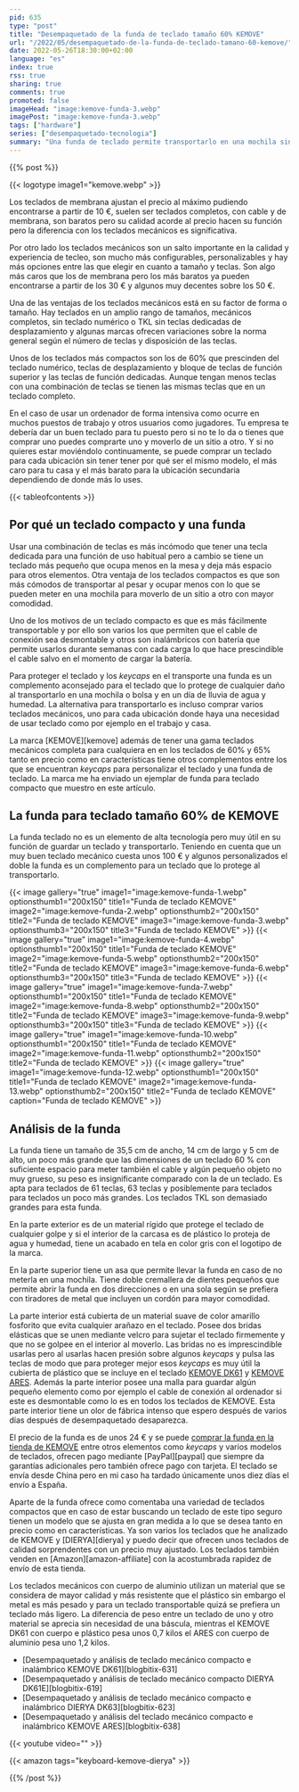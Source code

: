 ```yaml
---
pid: 635
type: "post"
title: "Desempaquetado de la funda de teclado tamaño 60% KEMOVE"
url: "/2022/05/desempaquetado-de-la-funda-de-teclado-tamano-60-kemove/"
date: 2022-05-26T18:30:00+02:00
language: "es"
index: true
rss: true
sharing: true
comments: true
promoted: false
imageHead: "image:kemove-funda-3.webp"
imagePost: "image:kemove-funda-3.webp"
tags: ["hardware"]
series: ["desempaquetado-tecnologia"]
summary: "Una funda de teclado permite transportarlo en una mochila sin que los _keycaps_ se estropeen, el teclado se raye y lo protege de la humedad y agua en un día de lluvia. La marca KEMOVE ofrece una funda que se ajusta a las dimensiones de los teclados de formato 60% de los que ofrece varios modelos. Los teclados mecánicos tiene un precio más elevado que los de membrana con lo que gastar algo más en una funda si se va a transportar o para guardarlos en periodos de tiempo que no se use el teclado es una buena recomendación."
---
```


{{% post %}}

{{< logotype image1="kemove.webp" >}}

Los teclados de membrana ajustan el precio al máximo pudiendo encontrarse a partir de 10 €, suelen ser teclados completos, con cable y de membrana, son baratos pero su calidad acorde al precio hacen su función pero la diferencia con los teclados mecánicos es significativa.

Por otro lado los teclados mecánicos son un salto importante en la calidad y experiencia de tecleo, son mucho más configurables, personalizables y hay más opciones entre las que elegir en cuanto a tamaño y teclas. Son algo más caros que los de membrana pero los más baratos ya pueden encontrarse a partir de los 30 € y algunos muy decentes sobre los 50 €.

Una de las ventajas de los teclados mecánicos está en su factor de forma o tamaño. Hay teclados en un amplio rango de tamaños, mecánicos completos, sin teclado numérico o TKL sin teclas dedicadas de desplazamiento y algunas marcas ofrecen variaciones sobre la norma general según el número de teclas y disposición de las teclas.

Unos de los teclados más compactos son los de 60% que prescinden del teclado numérico, teclas de desplazamiento y bloque de teclas de función superior y las teclas de función dedicadas. Aunque tengan menos teclas con una combinación de teclas se tienen las mismas teclas que en un teclado completo.

En el caso de usar un ordenador de forma intensiva como ocurre en muchos puestos de trabajo y otros usuarios como jugadores. Tu empresa te debería dar un buen teclado para tu puesto pero si no te lo da o tienes que comprar uno puedes comprarte uno y moverlo de un sitio a otro. Y si no quieres estar moviéndolo continuamente, se puede comprar un teclado para cada ubicación sin tener tener por qué ser el mismo modelo, el más caro para tu casa y el más barato para la ubicación secundaria dependiendo de donde más lo uses.

{{< tableofcontents >}}

## Por qué un teclado compacto y una funda

Usar una combinación de teclas es más incómodo que tener una tecla dedicada para una función de uso habitual pero a cambio se tiene un teclado más pequeño que ocupa menos en la mesa y deja más espacio para otros elementos. Otra ventaja de los teclados compactos es que son más cómodos de transportar al pesar y ocupar menos con lo que se pueden meter en una mochila para moverlo de un sitio a otro con mayor comodidad.

Uno de los motivos de un teclado compacto es que es más fácilmente transportable y por ello son varios los que permiten que el cable de conexión sea desmontable y otros son inalámbricos con batería que permite usarlos durante semanas con cada carga lo que hace prescindible el cable salvo en el momento de cargar la batería.

Para proteger el teclado y los _keycaps_ en el transporte una funda es un complemento aconsejado para el teclado que lo protege de cualquier daño al transportarlo en una mochila o bolsa y en un día de lluvia de agua y humedad. La alternativa para transportarlo es incluso comprar varios teclados mecánicos, uno para cada ubicación donde haya una necesidad de usar teclado como por ejemplo en el trabajo y casa.

La marca [KEMOVE][kemove] además de tener una gama teclados mecánicos completa para cualquiera en en los teclados de 60% y 65% tanto en precio como en características tiene otros complementos entre los que se encuentran _keycaps_ para personalizar el teclado y una funda de teclado. La marca me ha enviado un ejemplar de funda para teclado compacto que muestro en este artículo.

## La funda para teclado tamaño 60% de KEMOVE

La funda teclado no es un elemento de alta tecnología pero muy útil en su función de guardar un teclado y transportarlo. Teniendo en cuenta que un muy buen teclado mecánico cuesta unos 100 € y algunos personalizados el doble la funda es un complemento para un teclado que lo protege al transportarlo.

{{< image
    gallery="true"
    image1="image:kemove-funda-1.webp" optionsthumb1="200x150" title1="Funda de teclado KEMOVE"
    image2="image:kemove-funda-2.webp" optionsthumb2="200x150" title2="Funda de teclado KEMOVE"
    image3="image:kemove-funda-3.webp" optionsthumb3="200x150" title3="Funda de teclado KEMOVE" >}}
{{< image
    gallery="true"
    image1="image:kemove-funda-4.webp" optionsthumb1="200x150" title1="Funda de teclado KEMOVE"
    image2="image:kemove-funda-5.webp" optionsthumb2="200x150" title2="Funda de teclado KEMOVE"
    image3="image:kemove-funda-6.webp" optionsthumb3="200x150" title3="Funda de teclado KEMOVE" >}}
{{< image
    gallery="true"
    image1="image:kemove-funda-7.webp" optionsthumb1="200x150" title1="Funda de teclado KEMOVE"
    image2="image:kemove-funda-8.webp" optionsthumb2="200x150" title2="Funda de teclado KEMOVE"
    image3="image:kemove-funda-9.webp" optionsthumb3="200x150" title3="Funda de teclado KEMOVE" >}}
{{< image
    gallery="true"
    image1="image:kemove-funda-10.webp" optionsthumb1="200x150" title1="Funda de teclado KEMOVE"
    image2="image:kemove-funda-11.webp" optionsthumb2="200x150" title2="Funda de teclado KEMOVE" >}}
{{< image
    gallery="true"
    image1="image:kemove-funda-12.webp" optionsthumb1="200x150" title1="Funda de teclado KEMOVE"
    image2="image:kemove-funda-13.webp" optionsthumb2="200x150" title2="Funda de teclado KEMOVE"
    caption="Funda de teclado KEMOVE" >}}

## Análisis de la funda

La funda tiene un tamaño de 35,5 cm de ancho, 14 cm de largo y 5 cm de alto, un poco más grande que las dimensiones de un teclado 60 % con suficiente espacio para meter también el cable y algún pequeño objeto no muy grueso, su peso es insignificante comparado con la de un teclado. Es apta para teclados de 61 teclas, 63 teclas y posiblemente para teclados para teclados un poco más grandes. Los teclados TKL son demasiado grandes para esta funda.

En la parte exterior es de un material rígido que protege el teclado de cualquier golpe y si el interior de la carcasa es de plástico lo proteja de agua y humedad, tiene un acabado en tela en color gris con el logotipo de la marca.

En la parte superior tiene un asa que permite llevar la funda en caso de no meterla en una mochila. Tiene doble cremallera de dientes pequeños que permite abrir la funda en dos direcciones o en una sola según se prefiera con tiradores de metal que incluyen un cordón para mayor comodidad.

La parte interior está cubierta de un material suave de color amarillo fosforito que evita cualquier arañazo en el teclado. Posee dos bridas elásticas que se unen mediante velcro para sujetar el teclado firmemente y que no se golpee en el interior al moverlo. Las bridas no es imprescindible usarlas pero al usarlas hacen presión sobre algunos _keycaps_ y pulsa las teclas de modo que para proteger mejor esos _keycaps_ es muy útil la cubierta de plástico que se incluye en el teclado [KEMOVE DK61](https://www.kemove.com/product/dk61-snowfox-shadow/?wpam_id=17) y [KEMOVE ARES](https://www.kemove.com/product/k64-ares/?wpam_id=17). Además la parte interior posee una malla para guardar algún pequeño elemento como por ejemplo el cable de conexión al ordenador si este es desmontable como lo es en todos los teclados de KEMOVE. Esta parte interior tiene un olor de fábrica intenso que espero después de varios días después de desempaquetado desaparezca.

El precio de la funda es de unos 24 € y se puede [comprar la funda en la tienda de KEMOVE](https://www.kemove.com/product/keyboard-case/?wpam_id=17) entre otros elementos como _keycaps_ y varios modelos de teclados, ofrecen pago mediante [PayPal][paypal] que siempre da garantías adicionales pero también ofrece pago con tarjeta. El teclado se envía desde China pero en mi caso ha tardado únicamente unos diez días el envío a España.

Aparte de la funda ofrece como comentaba una variedad de teclados compactos que en caso de estar buscando un teclado de este tipo seguro tienen un modelo que se ajusta en gran medida a lo que se desea tanto en precio como en características. Ya son varios los teclados que he analizado de KEMOVE y [DIERYA][dierya] y puedo decir que ofrecen unos teclados de calidad sorprendentes con un precio muy ajustado. Los teclados también venden en [Amazon][amazon-affiliate] con la acostumbrada rapidez de envío de esta tienda.

Los teclados mecánicos con cuerpo de aluminio utilizan un material que se considera de mayor calidad y más resistente que el plástico sin embargo el metal es más pesado y para un teclado transportable quizá se prefiera un teclado más ligero. La diferencia de peso entre un teclado de uno y otro material se aprecia sin necesidad de una báscula, mientras el KEMOVE DK61 con cuerpo e plástico pesa unos 0,7 kilos el ARES con cuerpo de aluminio pesa uno 1,2 kilos.

* [Desempaquetado y análisis de teclado mecánico compacto e inalámbrico KEMOVE DK61][blogbitix-631]
* [Desempaquetado y análisis de teclado mecánico compacto DIERYA DK61E][blogbitix-619]
* [Desempaquetado y análisis de teclado mecánico compacto e inalámbrico DIERYA DK63][blogbitix-623]
* [Desempaquetado y análisis del teclado mecánico compacto e inalámbrico KEMOVE ARES][blogbitix-638]

{{< youtube
    video="" >}}

{{< amazon
    tags="keyboard-kemove-dierya" >}}

{{% /post %}}
